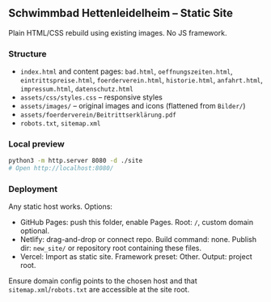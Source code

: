 ## Schwimmbad Hettenleidelheim – Static Site

Plain HTML/CSS rebuild using existing images. No JS framework.

### Structure
- `index.html` and content pages: `bad.html`, `oeffnungszeiten.html`, `eintrittspreise.html`, `foerderverein.html`, `historie.html`, `anfahrt.html`, `impressum.html`, `datenschutz.html`
- `assets/css/styles.css` – responsive styles
- `assets/images/` – original images and icons (flattened from `Bilder/`)
- `assets/foerderverein/Beitrittserklärung.pdf`
- `robots.txt`, `sitemap.xml`

### Local preview
```bash
python3 -m http.server 8080 -d ./site
# Open http://localhost:8080/
```

### Deployment
Any static host works. Options:
- GitHub Pages: push this folder, enable Pages. Root: `/`, custom domain optional.
- Netlify: drag-and-drop or connect repo. Build command: none. Publish dir: `new_site/` or repository root containing these files.
- Vercel: Import as static site. Framework preset: Other. Output: project root.

Ensure domain config points to the chosen host and that `sitemap.xml`/`robots.txt` are accessible at the site root.

